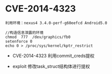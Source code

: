 # CVE-2014-4323 

    利用环境：nexus4 3.4.0-perf-g60eefcd Android5.0
    
    
```
//构造信息泄露的环境
chmod  777  /dev/graphics/fb0
setenforce 0
echo 0 > /proc/sys/kernel/kptr_restrict 
```

* CVE-2014-4323 利用commit_creds提权

* exploit 修改task_struct结构体进行提权



